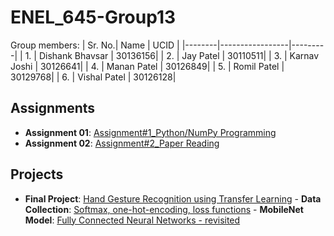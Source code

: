 # ENEL_645-Group13

Group members:
| Sr. No.| Name            | UCID    | 
|--------|-----------------|---------|
| 1.     | Dishank Bhavsar | 30136156|
| 2.     | Jay Patel       | 30110511|
| 3.     | Karnav Joshi    | 30126641|
| 4.     | Manan Patel     | 30126849|
| 5.     | Romil Patel     | 30129768|
| 6.     | Vishal Patel    | 30126128|

## Assignments
- **Assignment 01**: [Assignment#1_Python/NumPy Programming](Assignment/Assignment_1/Assignment_1.ipynb)
- **Assignment 02**: [Assignment#2_Paper Reading](https://github.com/mananpatel126/ENEL-645-Group-13/tree/main/Assignment/Assignment_2)

## Projects
- **Final Project**: [Hand Gesture Recognition using Transfer Learning](https://github.com/mananpatel126/ENEL-645-Group-13/tree/main/Project)
    	- **Data Collection**: [Softmax, one-hot-encoding, loss functions](JNotebooks/tutorial07_softmax_one_hot_encoding_loss_functions.ipynb) 
    	- **MobileNet Model**: [Fully Connected Neural Networks - revisited](JNotebooks/tutorial09_fully_connected_neural_networks_revisited.ipynb)
